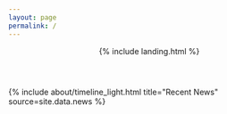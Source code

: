 ```yaml
---
layout: page
permalink: /
---
```


<header>
  {% include landing.html %}
</header>
<div class>
  {% include about/timeline_light.html title="Recent News" source=site.data.news %}
</div>
